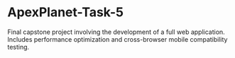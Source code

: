 # ApexPlanet-Task-5
Final capstone project involving the development of a full web application.   Includes performance optimization and cross-browser mobile compatibility testing.
